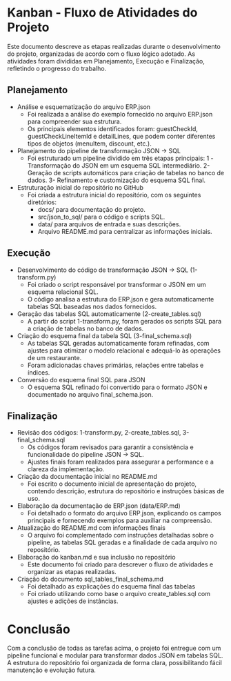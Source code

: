 # Kanban - Fluxo de Atividades do Projeto
Este documento descreve as etapas realizadas durante o desenvolvimento do projeto, organizadas de acordo com o fluxo lógico adotado. As atividades foram divididas em Planejamento, Execução e Finalização, refletindo o progresso do trabalho.

## Planejamento
- Análise e esquematização do arquivo ERP.json
  - Foi realizada a análise do exemplo fornecido no arquivo ERP.json para compreender sua estrutura.
  - Os principais elementos identificados foram: guestCheckId, guestCheckLineItemId e detailLines, que podem conter diferentes tipos de objetos (menuItem, discount, etc.).
- Planejamento do pipeline de transformação JSON → SQL
  - Foi estruturado um pipeline dividido em três etapas principais:
  1 -Transformação do JSON em um esquema SQL intermediário.
  2- Geração de scripts automáticos para criação de tabelas no banco de dados.
  3- Refinamento e customização do esquema SQL final.
- Estruturação inicial do repositório no GitHub
  - Foi criada a estrutura inicial do repositório, com os seguintes diretórios:
    - docs/ para documentação do projeto.
    - src/json_to_sql/ para o código e scripts SQL.
    - data/ para arquivos de entrada e suas descrições.
    - Arquivo README.md para centralizar as informações iniciais.

## Execução
- Desenvolvimento do código de transformação JSON → SQL (1-transform.py)
  - Foi criado o script responsável por transformar o JSON em um esquema relacional SQL.
  - O código analisa a estrutura do ERP.json e gera automaticamente tabelas SQL baseadas nos dados fornecidos.
- Geração das tabelas SQL automaticamente (2-create_tables.sql)
  - A partir do script 1-transform.py, foram gerados os scripts SQL para a criação de tabelas no banco de dados.
- Criação do esquema final da tabela SQL (3-final_schema.sql)
  - As tabelas SQL geradas automaticamente foram refinadas, com ajustes para otimizar o modelo relacional e adequá-lo às operações de um restaurante.
  - Foram adicionadas chaves primárias, relações entre tabelas e índices.
- Conversão do esquema final SQL para JSON
  - O esquema SQL refinado foi convertido para o formato JSON e documentado no arquivo final_schema.json.

## Finalização
- Revisão dos códigos: 1-transform.py, 2-create_tables.sql, 3-final_schema.sql
  - Os códigos foram revisados para garantir a consistência e funcionalidade do pipeline JSON → SQL.
  - Ajustes finais foram realizados para assegurar a performance e a clareza da implementação.
- Criação da documentação inicial no README.md
  - Foi escrito o documento inicial de apresentação do projeto, contendo descrição, estrutura do repositório e instruções básicas de uso.
- Elaboração da documentação de ERP.json (data/ERP.md)
  - Foi detalhado o formato do arquivo ERP.json, explicando os campos principais e fornecendo exemplos para auxiliar na compreensão.
- Atualização do README.md com informações finais
  - O arquivo foi complementado com instruções detalhadas sobre o pipeline, as tabelas SQL geradas e a finalidade de cada arquivo no repositório.
- Elaboração do kanban.md e sua inclusão no repositório
  - Este documento foi criado para descrever o fluxo de atividades e organizar as etapas realizadas.
- Criação do documento sql_tables_final_schema.md
  - Foi detalhado as explicações do esquema final das tabelas
  - Foi criado utilizando como base o arquivo create_tables.sql com ajustes e adições de instâncias.

# Conclusão
Com a conclusão de todas as tarefas acima, o projeto foi entregue com um pipeline funcional e modular para transformar dados JSON em tabelas SQL. A estrutura do repositório foi organizada de forma clara, possibilitando fácil manutenção e evolução futura.


